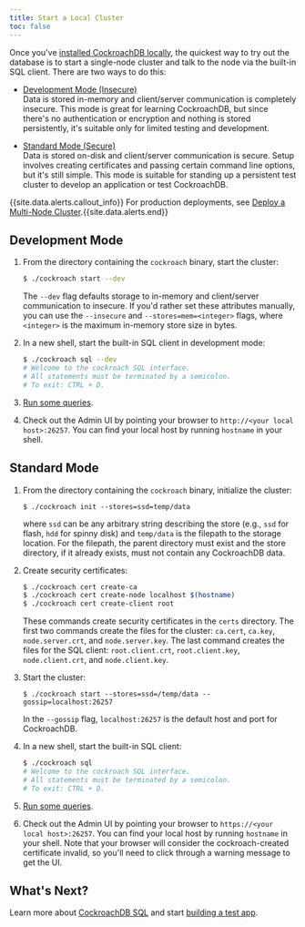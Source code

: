 ```yaml
---
title: Start a Local Cluster
toc: false
---
```


Once you've [installed CockroachDB locally](/install-cockroachdb), the quickest way to try out the database is to start a single-node cluster and talk to the node via the built-in SQL client. There are two ways to do this:

- [Development Mode (Insecure)](#development-mode)  
Data is stored in-memory and client/server communication is completely insecure. This mode is great for learning CockroachDB, but since there's no authentication or encryption and nothing is stored persistently, it's suitable only for limited testing and development.  

- [Standard Mode (Secure)](#standard-mode)  
Data is stored on-disk and client/server communication is secure. Setup involves creating certificates and passing certain command line options, but it's still simple. This mode is suitable for standing up a persistent test cluster to develop an application or test CockroachDB.

{{site.data.alerts.callout_info}} For production deployments, see <a href="http://cockroachlabs.com/docs/deploy-a-multinode-cluster.html">Deploy a Multi-Node Cluster</a>.{{site.data.alerts.end}}

## Development Mode

1. From the directory containing the `cockroach` binary, start the cluster:
    
    ```bash
    $ ./cockroach start --dev
    ```
    The `--dev` flag defaults storage to in-memory and client/server communication to insecure. If you'd rather set these attributes manually, you can use the `--insecure` and `--stores=mem=<integer>` flags, where `<integer>` is the maximum in-memory store size in bytes. 

2. In a new shell, start the built-in SQL client in development mode:

    ```bash
    $ ./cockroach sql --dev
    # Welcome to the cockroach SQL interface.
    # All statements must be terminated by a semicolon.
    # To exit: CTRL + D.
    ```

3. [Run some queries](/basic-sql-commands.html).
4. Check out the Admin UI by pointing your browser to `http://<your local host>:26257`. You can find your local host by running `hostname` in your shell.    

## Standard Mode

1. From the directory containing the `cockroach` binary, initialize the cluster:

    ```
    $ ./cockroach init --stores=ssd=temp/data
    ```
    where `ssd` can be any arbitrary string describing the store (e.g., `ssd` for flash, `hdd` for spinny disk) and `temp/data` is the filepath to the storage location. For the filepath, the parent directory must exist and the store directory, if it already exists, must not contain any CockroachDB data.

2. Create security certificates:

    ```bash
    $ ./cockroach cert create-ca
    $ ./cockroach cert create-node localhost $(hostname) 
    $ ./cockroach cert create-client root
    ```
    These commands create security certificates in the `certs` directory. The first two commands create the files for the cluster: `ca.cert`, `ca.key`, `node.server.crt`, and `node.server.key`. The last command creates the files for the SQL client: `root.client.crt`, `root.client.key`, `node.client.crt`, and `node.client.key`.  

3. Start the cluster:

    ```
    $ ./cockroach start --stores=ssd=/temp/data --gossip=localhost:26257
    ```
    In the `--gossip` flag, `localhost:26257` is the default host and port for CockroachDB. 

4. In a new shell, start the built-in SQL client:

    ```bash
    $ ./cockroach sql
    # Welcome to the cockroach SQL interface.
    # All statements must be terminated by a semicolon.
    # To exit: CTRL + D.
    ```

5. [Run some queries](/basic-sql-commands.html).

6. Check out the Admin UI by pointing your browser to `https://<your local host>:26257`. You can find your local host by running `hostname` in your shell. Note that your browser will consider the cockroach-created certificate invalid, so you'll need to click through a warning message to get the UI. 

## What's Next?
Learn more about [CockroachDB SQL](/basic-sql-commands.html) and start [building a test app](/build-a-test-app.html).
